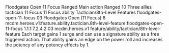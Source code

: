 <ability>
  <name>Floodgates Open</name>
  <cost>11 Focus</cost>
  <keywords>
    <keyword>Ranged</keyword>
  </keywords>
  <type>Main action</type>
  <distance>Ranged 10</distance>
  <target>Three allies</target>
  <metadata>
    <class>tactician</class>
    <cost>11 Focus</cost>
    <cost_amount>11</cost_amount>
    <cost_resource>Focus</cost_resource>
    <feature_type>ability</feature_type>
    <file_dpath>Tactician/8th-Level Features</file_dpath>
    <item_id>floodgates-open-11-focus</item_id>
    <item_index>03</item_index>
    <item_name>Floodgates Open (11 Focus)</item_name>
    <level>8</level>
    <scc>mcdm.heroes.v1:feature.ability.tactician.8th-level-feature:floodgates-open-11-focus</scc>
    <scdc>1.1.1:7.2.4.2:03</scdc>
    <source>mcdm.heroes.v1</source>
    <type>feature/ability/tactician/8th-level-feature</type>
  </metadata>
  <effects>
    <effect type="mundane">Each target gains 1 surge and can use a signature ability as a free triggered action. That ability gains an edge on the power roll and increases the potency of any potency effects by 1.</effect>
  </effects>
</ability>
